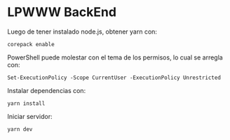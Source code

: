 # LPWWW BackEnd

Luego de tener instalado node.js, obtener yarn con:

```
corepack enable
```

PowerShell puede molestar con el tema de los permisos, lo cual se arregla con:

```
Set-ExecutionPolicy -Scope CurrentUser -ExecutionPolicy Unrestricted
```

Instalar dependencias con:

```
yarn install
```

Iniciar servidor:

```
yarn dev
```
